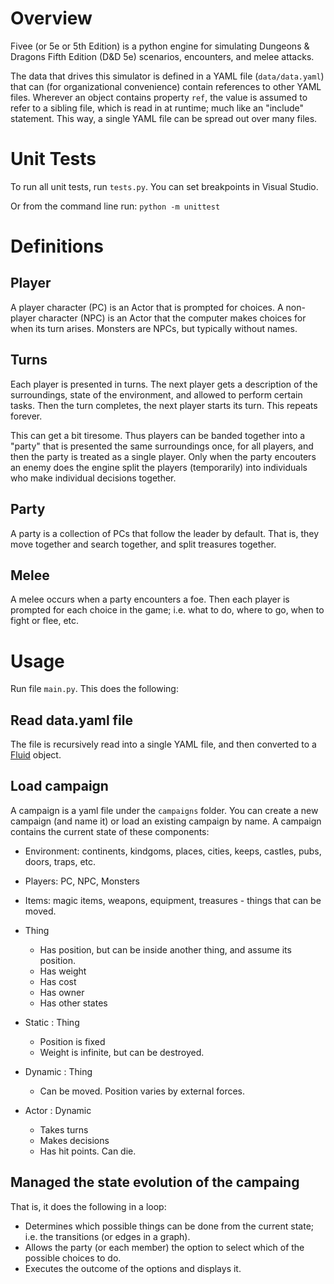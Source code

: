# Overview
Fivee (or 5e or 5th Edition) is a python engine for simulating 
Dungeons & Dragons Fifth Edition (D&D 5e) scenarios, encounters, 
and melee attacks.

The data that drives this simulator is defined in a YAML file (`data/data.yaml`) 
that can (for organizational convenience) contain references 
to other YAML files. Wherever an object contains property `ref`, 
the value is assumed to refer to a sibling file, which is read in at
runtime; much like an "include" statement. 
This way, a single YAML file can be spread out over many files.

# Unit Tests
To run all unit tests, run `tests.py`. You can set breakpoints in Visual Studio.

Or from the command line run:
`python -m unittest`

# Definitions

## Player
A player character (PC) is an Actor that is prompted for choices. A non-player character (NPC) is 
an Actor that the computer makes choices for when its turn arises. Monsters are NPCs, but typically 
without names.

## Turns
Each player is presented in turns. The next player gets a description of the surroundings, state
of the environment, and allowed to perform certain tasks. Then the turn completes, the next player
starts its turn. This repeats forever.

This can get a bit tiresome. Thus players can be banded together into a "party" that is 
presented the same surroundings once, for all players, and then the party is treated as a 
single player. Only when the party encouters an enemy does the engine split the players 
(temporarily) into individuals who make individual decisions together.

## Party
A party is a collection of PCs that follow the leader by default. That is, they move together and 
search together, and split treasures together.

## Melee
A melee occurs when a party encounters a foe. Then each player is prompted for each choice in the
game; i.e. what to do, where to go, when to fight or flee, etc.

# Usage
Run file `main.py`. This does the following:

## Read data.yaml file
The file is recursively read into a single YAML file, and 
then converted to a [Fluid](fluid.md) object. 

## Load campaign
A campaign is a yaml file under the `campaigns` folder. 
You can create a new campaign (and name it) or load an existing
campaign by name. A campaign contains the current state of these components:
* Environment: continents, kindgoms, places, cities, keeps, castles, pubs, doors, traps, etc.
* Players: PC, NPC, Monsters
* Items: magic items, weapons, equipment, treasures - things that can be moved.

* Thing
  * Has position, but can be inside another thing, and assume its position.
  * Has weight
  * Has cost
  * Has owner
  * Has other states

* Static : Thing
  * Position is fixed
  * Weight is infinite, but can be destroyed.

* Dynamic : Thing
  * Can be moved. Position varies by external forces.

* Actor : Dynamic
  * Takes turns
  * Makes decisions
  * Has hit points. Can die.

## Managed the state evolution of the campaing
That is, it does the following in a loop:

* Determines which possible things can be done from the current state; i.e. the transitions (or edges in a graph).
* Allows the party (or each member) the option to select which of the possible choices to do.
* Executes the outcome of the options and displays it.


